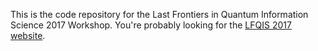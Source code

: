 This is the code repository for the Last Frontiers in Quantum Information Science 2017 Workshop. You're probably looking for the [LFQIS 2017 website](http://lfqis.github.io/2017).
